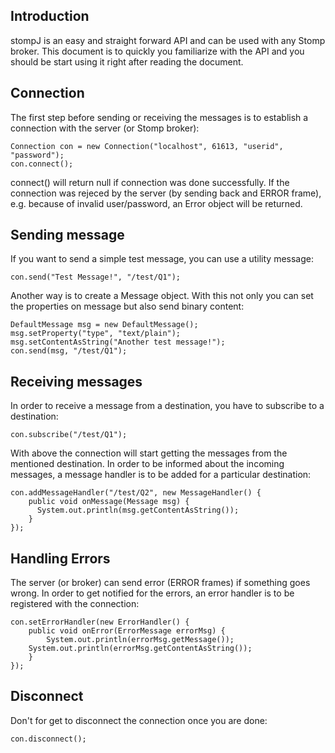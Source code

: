## Introduction ##

stompJ is an easy and straight forward API and can be used with any Stomp broker. This document is to quickly you familiarize with the API and you should be start using it right after reading the document.


## Connection ##

The first step before sending or receiving the messages is to establish a connection with the server (or Stomp broker):

```
Connection con = new Connection("localhost", 61613, "userid", "password");
con.connect();
```

connect() will return null if connection was done successfully. If the connection was rejeced by the server (by sending back and ERROR frame), e.g. because of invalid user/password, an Error object will be returned.

## Sending message ##

If you want to send a simple test message, you can use a utility message:

```
con.send("Test Message!", "/test/Q1");
```

Another way is to create a Message object. With this not only you can set the properties on message but also send binary content:

```
DefaultMessage msg = new DefaultMessage();
msg.setProperty("type", "text/plain");
msg.setContentAsString("Another test message!");
con.send(msg, "/test/Q1");
```


## Receiving messages ##

In order to receive a message from a destination, you have to subscribe to a destination:

```
con.subscribe("/test/Q1");
```

With above the connection will start getting the messages from the mentioned destination. In order to be informed about the incoming messages, a message handler is to be added for a particular destination:

```
con.addMessageHandler("/test/Q2", new MessageHandler() {
    public void onMessage(Message msg) {
      System.out.println(msg.getContentAsString());
    }
});
```

## Handling Errors ##

The server (or broker) can send error (ERROR frames) if something goes wrong. In order to get notified for the errors, an error handler is to be registered with the connection:

```
con.setErrorHandler(new ErrorHandler() {
    public void onError(ErrorMessage errorMsg) {
        System.out.println(errorMsg.getMessage());
	System.out.println(errorMsg.getContentAsString());
    }
});
```

## Disconnect ##

Don't for get to disconnect the connection once you are done:

```
con.disconnect();
```